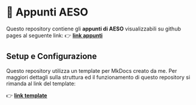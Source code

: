 # :book: Appunti AESO

Questo repository contiene gli **appunti di AESO** visualizzabili su github pages al seguente link: :point_right:
**[link appunti](https://firi0n.github.io/appunti-AESO/)**

## Setup e Configurazione

Questo repository utilizza un template per MkDocs creato da me. Per maggiori dettagli sulla struttura ed il
funzionamento di questo repository si rimanda al link del template:

:point_right: **[link template](https://github.com/Firi0n/MkDocs-setup.git)**
